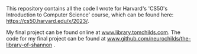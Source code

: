 This repository contains all the code I wrote for Harvard's 'CS50's Introduction to Computer Science' course, which can be found here: https://cs50.harvard.edu/x/2023/.

My final project can be found online at www.library.tomchilds.com. The code for my final project can be found at www.github.com/neurochilds/the-library-of-shannon .
